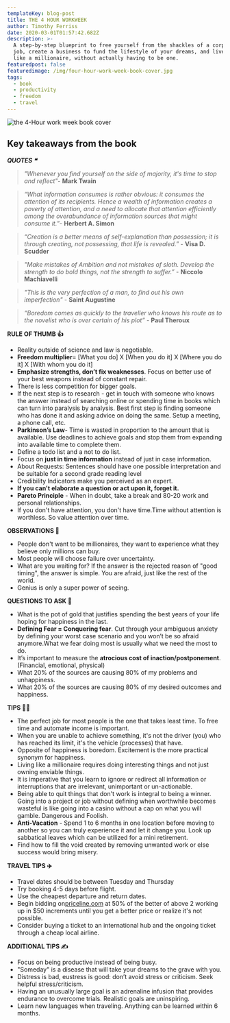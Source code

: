 ```yaml
---
templateKey: blog-post
title: THE 4 HOUR WORKWEEK
author: Timothy Ferriss
date: 2020-03-01T01:57:42.682Z
description: >-
  A step-by-step blueprint to free yourself from the shackles of a corporate
  job, create a business to fund the lifestyle of your dreams, and live life
  like a millionaire, without actually having to be one.
featuredpost: false
featuredimage: /img/four-hour-work-week-book-cover.jpg
tags:
  - book
  - productivity
  - freedom
  - travel
---
```

![the 4-Hour work week book cover](/img/four-hour-work-week-book-cover.jpg "the  4-hour work week")

## Key takeaways from the book

***QUOTES ❝***

> *"Whenever you find yourself on the side of majority, it's time to stop and reflect"*- **Mark Twain**



> *“What information consumes is rather obvious: it consumes the attention of its recipients. Hence a wealth of information creates a poverty of attention, and a need to allocate that attention efficiently among the overabundance of information sources that might consume it.”*- **Herbert A. Simon**



> *“Creation is a better means of self-explanation than possession; it is through creating, not possessing, that life is revealed.”* - **Visa D. Scudder**



> *"Make mistakes of Ambition and not mistakes of sloth. Develop the strength to do bold things, not the strength to suffer.”* - **Niccolo Machiavelli**



> *"This is the very perfection of a man, to find out his own imperfection"* - **Saint Augustine**



> *“Boredom comes as quickly to the traveller who knows his route as to the novelist who is over certain of his plot”* - **Paul Theroux**



**RULE OF THUMB 👍**

* Reality outside of science and law is negotiable.
* **Freedom multiplier**= \[What you do] X \[When you do it] X \[Where you do it] X \[With whom you do it]
* **Emphasize strengths, don’t fix weaknesses**. Focus on better use of your best weapons instead of constant repair.
* There is less competition for bigger goals.
* If the next step is to research - get in touch with someone who knows the answer instead of searching online or spending time in books which can turn into paralysis by analysis. Best first step is finding someone who has done it and asking advice on doing the same. Setup a meeting, a phone call, etc.
* **Parkinson’s Law**- Time is wasted in proportion to the amount that is available. Use deadlines to achieve goals and stop them from expanding into available time to complete them.
* Define a todo list and a not to do list.
* Focus on **just in time information** instead of just in case information.
* About Requests: Sentences should have one possible interpretation and be suitable for a second grade reading level
* Credibility Indicators make you perceived as an expert.
* **If you can't elaborate a question or act upon it, forget it.**
* **Pareto Principle** - When in doubt, take a break and 80-20 work and personal relationships.
* If you don't have attention, you don't have time.Time without attention is worthless. So value attention over time.



**OBSERVATIONS 👀**

* People don't want to be millionaires, they want to experience what they believe only millions can buy.
* Most people will choose failure over uncertainty.
* What are you waiting for? If the answer is the rejected reason of "good timing", the answer is simple. You are afraid, just like the rest of the world.
* Genius is only a super power of seeing.



**QUESTIONS TO ASK 💬**

* What is the pot of gold that justifies spending the best years of your life hoping for happiness in the last.
* **Defining Fear = Conquering fear**. Cut through your ambiguous anxiety by defining your worst case scenario and you won’t be so afraid anymore.What we fear doing most is usually what we need the most to do.
* It’s important to measure the **atrocious cost of inaction/postponement**. (Financial, emotional, physical)
* What 20% of the sources are causing 80% of my problems and unhappiness.
* What 20% of the sources are causing 80% of my desired outcomes and happiness.



**TIPS 💁‍♂️**

* The perfect job for most people is the one that takes least time. To free time and automate income is important.
* When you are unable to achieve something, it's not the driver (you) who has reached its limit, it's the vehicle (processes) that have.
* Opposite of happiness is boredom. Excitement is the more practical synonym for happiness.
* Living like a millionaire requires doing interesting things and not just owning enviable things.
* It is imperative that you learn to ignore or redirect all information or interruptions that are irrelevant, unimportant or un-actionable.
* Being able to quit things that don't work is integral to being a winner. Going into a project or job without defining when worthwhile becomes wasteful is like going into a casino without a cap on what you will gamble. Dangerous and Foolish.
* **Anti-Vacation** - Spend 1 to 6 months in one location before moving to another so you can truly experience it and let it change you. Look up sabbatical leaves which can be utilized for a mini retirement.
* Find how to fill the void created by removing unwanted work or else success would bring misery.



**TRAVEL TIPS ✈️**

* Travel dates should be between Tuesday and Thursday
* Try booking 4-5 days before flight.
* Use the cheapest departure and return dates.
* Begin bidding on[priceline.com](http://priceline.com/) at 50% of the better of above 2 working up in $50 increments until you get a better price or realize it's not possible.
* Consider buying a ticket to an international hub and the ongoing ticket through a cheap local airline.



**ADDITIONAL TIPS  ✍️**

* Focus on being productive instead of being busy.
* "Someday" is a disease that will take your dreams to the grave with you.
* Distress is bad, eustress is good: don’t avoid stress or criticism. Seek helpful stress/criticism.
* Having an unusually large goal is an adrenaline infusion that provides endurance to overcome trials. Realistic goals are uninspiring.
* Learn new languages when traveling. Anything can be learned within 6 months.
